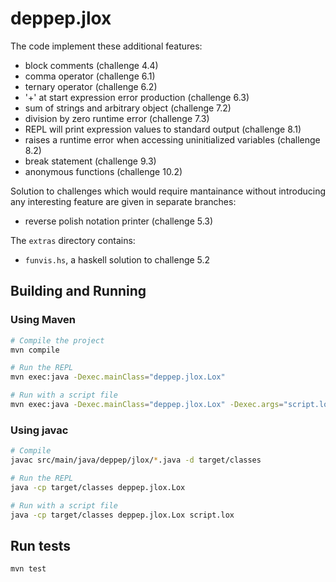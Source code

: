# deppep.jlox

The code implement these additional features:
* block comments (challenge 4.4)
* comma operator (challenge 6.1)
* ternary operator (challenge 6.2)
* '+' at start expression error production (challenge 6.3)
* sum of strings and arbitrary object (challenge 7.2)
* division by zero runtime error (challenge 7.3)
* REPL will print expression values to standard output (challenge 8.1)
* raises a runtime error when accessing uninitialized variables (challenge 8.2)
* break statement (challenge 9.3)
* anonymous functions (challenge 10.2)

Solution to challenges which would require mantainance without introducing any interesting feature are given in separate branches:
* reverse polish notation printer (challenge 5.3)

The `extras` directory contains:
* `funvis.hs`, a haskell solution to challenge 5.2

## Building and Running

### Using Maven
```bash
# Compile the project
mvn compile

# Run the REPL
mvn exec:java -Dexec.mainClass="deppep.jlox.Lox"

# Run with a script file
mvn exec:java -Dexec.mainClass="deppep.jlox.Lox" -Dexec.args="script.lox"
````

### Using javac
```bash
# Compile
javac src/main/java/deppep/jlox/*.java -d target/classes

# Run the REPL
java -cp target/classes deppep.jlox.Lox

# Run with a script file
java -cp target/classes deppep.jlox.Lox script.lox
```

## Run tests

```bash
mvn test
```
